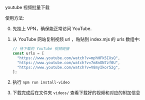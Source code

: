 youtube 视频批量下载

使用方法:

0. 先挂上 VPN，确保能正常访问 YouTube.

1. 从 YouTube 网站复制视频 url ，粘贴到 index.mjs 的 urls 数组中:

    ```js
    // 待下载的 YouTube 视频链接
    const urls = [
      "https://www.youtube.com/watch?v=mphHFk5IXsQ",
      "https://www.youtube.com/watch?v=7m8nON7zf0U",
      "https://www.youtube.com/watch?v=V8myIkor52g",
    ];
    ```

2. 执行 `npm run install-video`

3. 下载完成后在文件夹 `videos/` 查看下载好的视频和对应的附加信息
